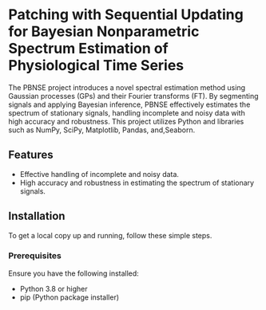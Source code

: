 
# Patching with Sequential Updating for Bayesian Nonparametric Spectrum Estimation of Physiological Time Series

The PBNSE project introduces a novel spectral estimation method using Gaussian processes (GPs) and their Fourier transforms (FT). By segmenting signals and applying Bayesian inference, PBNSE effectively estimates the spectrum of stationary signals, handling incomplete and noisy data with high accuracy and robustness. This project utilizes Python and libraries such as NumPy, SciPy, Matplotlib, Pandas, and,Seaborn.

## Features


- Effective handling of incomplete and noisy data.
- High accuracy and robustness in estimating the spectrum of stationary signals.

## Installation

To get a local copy up and running, follow these simple steps.

### Prerequisites
Ensure you have the following installed:
- Python 3.8 or higher
- pip (Python package installer)



